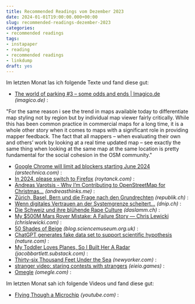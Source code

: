 ```yaml
---
title: Recommended Readings vom Dezember 2023
date: 2024-01-01T19:00:00.000+00:00
slug: recommended-readings-dezember-2023
categories:
- recommended readings
tags:
- instapaper
- reading
- recommended readings
- linkdump
draft: yes
---
```


Im letzten Monat las ich folgende Texte und fand diese gut:

- [The world of parking #3 – some odds and ends | Imagico.de](https://imagico.de/blog/en/the-world-of-parking-3-some-odds-and-ends/#:~:text=For%20the%20same%20reason%20i%20see%20the%20trend%20in%20maps%20available%20today%20to%20differentiate%20map%20styling%20not%20by%20region%20but%20by%20individual%20map%20viewer%20fairly%20critically.%20While%20this%20has%20been%20common%20practice%20in%20commercial%20maps%20for%20a%20long%20time%2C%20it%20is%20a%20whole%20other%20story%20when%20it%20comes%20to%20maps%20with%20a%20significant%20role%20in%20providing%20mapper%20feedback.%20The%20fact%20that%20all%20mappers%20%E2%80%93%20when%20evaluating%20their%20own%20and%20others%E2%80%99%20work%20by%20looking%20at%20a%20real%20time%20updated%20map%20%E2%80%93%20see%20exactly%20the%20same%20thing%20when%20looking%20at%20the%20same%20map%20at%20the%20same%20location%20is%20pretty%20fundamental%20for%20the%20social%20cohesion%20in%20the%20OSM%20community.) *(imagico.de)* : 

"For the same reason i see the trend in maps available today to differentiate map styling not by region but by individual map viewer fairly critically. While this has been common practice in commercial maps for a long time, it is a whole other story when it comes to maps with a significant role in providing mapper feedback. The fact that all mappers – when evaluating their own and others’ work by looking at a real time updated map – see exactly the same thing when looking at the same map at the same location is pretty fundamental for the social cohesion in the OSM community."

- [Google Chrome will limit ad blockers starting June 2024](https://arstechnica.com/gadgets/2023/11/google-chrome-will-limit-ad-blockers-starting-june-2024/) *(arstechnica.com)* : 
- [In 2024, please switch to Firefox](https://roytanck.com/2023/12/23/in-2024-please-switch-to-firefox/) *(roytanck.com)* : 
- [Andreas Varotsis - Why I’m Contributing to OpenStreetMap for Christmas…](https://andreasthinks.me/posts/OSM_for_christmas/osm_for_xmas.html) *(andreasthinks.me)* : 
- [Zürich, Basel, Bern und die Frage nach den Grundrechten](https://www.republik.ch/2023/12/11/das-schoenwettergrundrecht) *(republik.ch)* : 
- [Wenn digitales Vertrauen an der Systemgrenze scheitert...](https://dnip.ch/2023/12/04/wenn-digitales-vertrauen-an-der-systemgrenze-scheitert/) *(dnip.ch)* : 
- [Die Schweiz und ihre blühende Rape Culture](https://daslamm.ch/die-schweiz-und-ihre-bluehende-rape-culture/) *(daslamm.ch)* : 
- [My $500M Mars Rover Mistake: A Failure Story — Chris Lewicki](https://www.chrislewicki.com/articles/failurestory) *(chrislewicki.com)* : 
- [50 Shades of Beige](https://blog.sciencemuseum.org.uk/50-shades-of-beige/) *(blog.sciencemuseum.org.uk)* : 
- [ChatGPT generates fake data set to support scientific hypothesis](https://www.nature.com/articles/d41586-023-03635-w) *(nature.com)* : 
- [My Toddler Loves Planes, So I Built Her A Radar](https://jacobbartlett.substack.com/p/my-toddler-loves-planes-so-i-built) *(jacobbartlett.substack.com)* : 
- [Thirty-six Thousand Feet Under the Sea](https://www.newyorker.com/magazine/2020/05/18/thirty-six-thousand-feet-under-the-sea) *(newyorker.com)* : 
- [stranger video: staring contests with strangers](http://eieio.games/nonsense/game-12-stranger-video/) *(eieio.games)* : 
- [Omegle](https://www.omegle.com/) *(omegle.com)* : 

Im letzten Monat sah ich folgende Videos und fand diese gut:

- [Flying Though a Microchip](https://www.youtube.com/watch?v=wXkkQ8wWzgM) *(youtube.com)* : 

